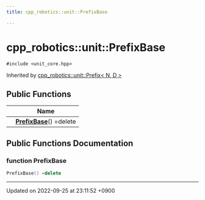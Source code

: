 ```yaml
---
title: cpp_robotics::unit::PrefixBase

---
```


# cpp_robotics::unit::PrefixBase






`#include <unit_core.hpp>`

Inherited by [cpp_robotics::unit::Prefix< N, D >](/cpp_robotics_core/doxybook/Classes/structcpp__robotics_1_1unit_1_1Prefix/)

## Public Functions

|                | Name           |
| -------------- | -------------- |
| | **[PrefixBase](/cpp_robotics_core/doxybook/Classes/structcpp__robotics_1_1unit_1_1PrefixBase/#function-prefixbase)**() =delete |

## Public Functions Documentation

### function PrefixBase

```cpp
PrefixBase() =delete
```


-------------------------------

Updated on 2022-09-25 at 23:11:52 +0900